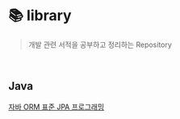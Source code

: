 # 📚 library

> 개발 관련 서적을 공부하고 정리하는 Repository

<br/>

## Java

[자바 ORM 표준 JPA 프로그래밍](./자바-ORM-표준-JPA-프로그래밍)
